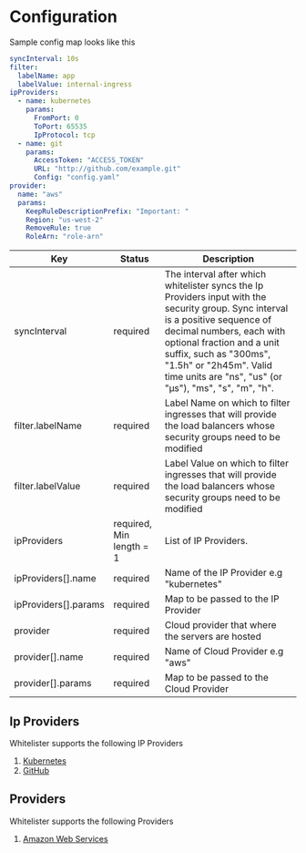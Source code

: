# Configuration

Sample config map looks like this

```yaml
syncInterval: 10s
filter:
  labelName: app
  labelValue: internal-ingress
ipProviders:
  - name: kubernetes
    params:
      FromPort: 0
      ToPort: 65535
      IpProtocol: tcp
  - name: git
    params:
      AccessToken: "ACCESS_TOKEN"
      URL: "http://github.com/example.git"
      Config: "config.yaml"
provider:
  name: "aws"
  params:
    KeepRuleDescriptionPrefix: "Important: "
    Region: "us-west-2"
    RemoveRule: true
    RoleArn: "role-arn"
```

|Key |Status |Description|
|----|-------|-----------|
|syncInterval| required |The interval after which whitelister syncs the Ip Providers input with the security group. Sync interval is a positive sequence of decimal numbers, each with optional fraction and a unit suffix, such as "300ms", "1.5h" or "2h45m". Valid time units are "ns", "us" (or "µs"), "ms", "s", "m", "h".|
|filter.labelName| required | Label Name on which to filter ingresses that will provide the load balancers whose security groups need to be modified|
|filter.labelValue| required |Label Value on which to filter ingresses that will provide the load balancers whose security groups need to be modified|
|ipProviders| required, Min length = 1 |List of IP Providers.|
|ipProviders[].name| required |Name of the IP Provider e.g "kubernetes"|
|ipProviders[].params| required |Map to be passed to the IP Provider|
|provider| required |Cloud provider that where the servers are hosted
|provider[].name| required |Name of Cloud Provider e.g "aws"|
|provider[].params| required |Map to be passed to the Cloud Provider|

## Ip Providers

Whitelister supports the following IP Providers

1. [Kubernetes](ipProviders/kubernetes.md)
2. [GitHub](ipProviders/git.md)

## Providers

Whitelister supports the following Providers

1. [Amazon Web Services](providers/aws.md)